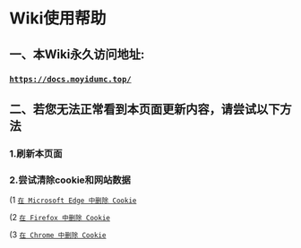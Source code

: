 # Wiki使用帮助

## 一、本Wiki永久访问地址:

### [**`https://docs.moyidumc.top/`**](../)

## 二、若您无法正常看到本页面更新内容，请尝试以下方法

### 1.刷新本页面

### 2.尝试清除cookie和网站数据

(1 [`在 Microsoft Edge 中删除 Cookie`](zai-microsoft-edge-zhong-shan-chu-cookie.md)

(2 [`在 Firefox 中删除 Cookie`](zai-firefox-zhong-shan-chu-cookie.md)

(3 [`在 Chrome 中删除 Cookie`](zai-chrome-zhong-shan-chu-cookie.md)
